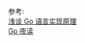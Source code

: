 


参考:  
[浅谈 Go 语言实现原理](https://draveness.me/golang/compile/golang-compile-intro.html)  
[Go 夜读](https://reading.developerlearning.cn/)